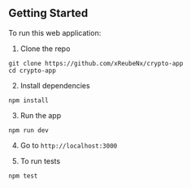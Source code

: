 ## Getting Started

To run this web application:

1. Clone the repo

```
git clone https://github.com/xReubeNx/crypto-app
cd crypto-app
```

2. Install dependencies

```
npm install
```

3. Run the app

```
npm run dev
```

4. Go to `http://localhost:3000`

5. To run tests

```
npm test
```
